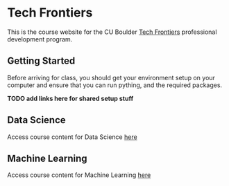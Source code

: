 # Tech Frontiers

This is the course website for the CU Boulder [Tech Frontiers](https://www.colorado.edu/engineering/academics/tech-frontiers-executive-education) professional development program.

## Getting Started

Before arriving for class, you should get your environment setup on your computer and ensure that you can run pything, and the required packages.

**TODO add links here for shared setup stuff**

## Data Science

Access course content for Data Science [here](/data-science)

## Machine Learning

Access course content for Machine Learning [here](/machine-learning)
